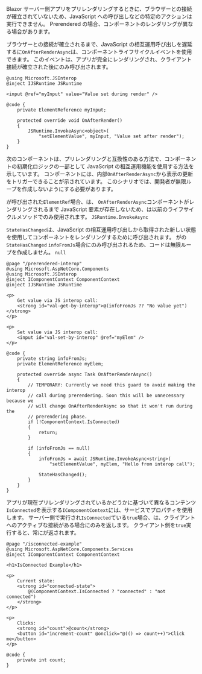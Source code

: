 Blazor サーバー側アプリをプリレンダリングするときに、ブラウザーとの接続が確立されていないため、JavaScript への呼び出しなどの特定のアクションは実行できません。 Prerendered の場合、コンポーネントのレンダリングが異なる場合があります。

ブラウザーとの接続が確立されるまで、JavaScript の相互運用呼び出しを遅延するに`OnAfterRenderAsync`は、コンポーネントライフサイクルイベントを使用できます。 このイベントは、アプリが完全にレンダリングされ、クライアント接続が確立された後にのみ呼び出されます。

```cshtml
@using Microsoft.JSInterop
@inject IJSRuntime JSRuntime

<input @ref="myInput" value="Value set during render" />

@code {
    private ElementReference myInput;

    protected override void OnAfterRender()
    {
        JSRuntime.InvokeAsync<object>(
            "setElementValue", myInput, "Value set after render");
    }
}
```

次のコンポーネントは、プリレンダリングと互換性のある方法で、コンポーネントの初期化ロジックの一部として JavaScript の相互運用機能を使用する方法を示しています。 コンポーネントには、内部`OnAfterRenderAsync`から表示の更新をトリガーできることが示されています。 このシナリオでは、開発者が無限ループを作成しないようにする必要があります。

が呼び出された`ElementRef`場合、は、 `OnAfterRenderAsync`コンポーネントがレンダリングされるまで JavaScript 要素が存在しないため、は以前のライフサイクルメソッドでのみ使用されます。 `JSRuntime.InvokeAsync`

`StateHasChanged`は、JavaScript の相互運用呼び出しから取得された新しい状態を使用してコンポーネントをレンダリングするために呼び出されます。 がの`StateHasChanged` `infoFromJs`場合にのみ呼び出されるため、コードは無限ループを作成しません。 `null`

```cshtml
@page "/prerendered-interop"
@using Microsoft.AspNetCore.Components
@using Microsoft.JSInterop
@inject IComponentContext ComponentContext
@inject IJSRuntime JSRuntime

<p>
    Get value via JS interop call:
    <strong id="val-get-by-interop">@(infoFromJs ?? "No value yet")</strong>
</p>

<p>
    Set value via JS interop call:
    <input id="val-set-by-interop" @ref="myElem" />
</p>

@code {
    private string infoFromJs;
    private ElementReference myElem;

    protected override async Task OnAfterRenderAsync()
    {
        // TEMPORARY: Currently we need this guard to avoid making the interop
        // call during prerendering. Soon this will be unnecessary because we
        // will change OnAfterRenderAsync so that it won't run during the
        // prerendering phase.
        if (!ComponentContext.IsConnected)
        {
            return;
        }

        if (infoFromJs == null)
        {
            infoFromJs = await JSRuntime.InvokeAsync<string>(
                "setElementValue", myElem, "Hello from interop call");

            StateHasChanged();
        }
    }
}
```

アプリが現在プリレンダリングされているかどうかに基づいて異なるコンテンツ`IsConnected`を表示する`IComponentContext`には、サービスでプロパティを使用します。 サーバー側で実行され`IsConnected`ている`true`場合、は、クライアントへのアクティブな接続がある場合にのみを返します。 クライアント側を`true`実行すると、常にが返されます。

```cshtml
@page "/isconnected-example"
@using Microsoft.AspNetCore.Components.Services
@inject IComponentContext ComponentContext

<h1>IsConnected Example</h1>

<p>
    Current state:
    <strong id="connected-state">
        @(ComponentContext.IsConnected ? "connected" : "not connected")
    </strong>
</p>

<p>
    Clicks:
    <strong id="count">@count</strong>
    <button id="increment-count" @onclick="@(() => count++)">Click me</button>
</p>

@code {
    private int count;
}
```
